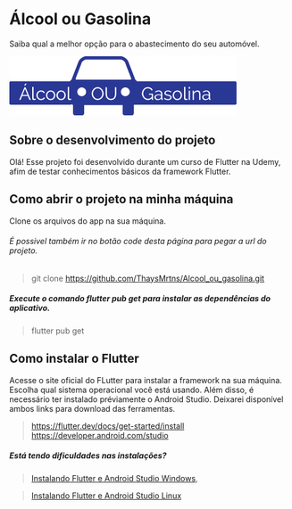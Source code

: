 # Álcool ou Gasolina
Saiba qual a melhor opção para o abastecimento do seu automóvel.

![Alt text](imagens/logo.png?raw=true "Title")

## Sobre o desenvolvimento do projeto
Olá! Esse projeto foi desenvolvido durante um curso de Flutter na Udemy, afim de testar conhecimentos básicos da framework Flutter. 

## Como abrir o projeto na minha máquina

Clone os arquivos do app na sua máquina.

###### É possivel também ir no botão code desta página para pegar a url do projeto.
> git clone https://github.com/ThaysMrtns/Alcool_ou_gasolina.git

##### Execute o comando flutter pub get para instalar as dependências do aplicativo.
> flutter pub get

## Como instalar o Flutter

Acesse o site oficial do FLutter para instalar a framework na sua máquina. Escolha qual sistema operacional você está usando. Além disso, é necessário ter instalado préviamente o Android Studio. Deixarei disponível ambos links para download das ferramentas.
> https://flutter.dev/docs/get-started/install
> https://developer.android.com/studio

##### Está tendo dificuldades nas instalações?
> [Instalando Flutter e Android Studio Windows](https://medium.com/flutter-comunidade-br/iniciando-no-flutter-parte1-52e120e007d7),

> [Instalando Flutter e Android Studio Linux](https://medium.com/sysvale/instalando-o-flutter-no-linux-fa3a8db67180)
